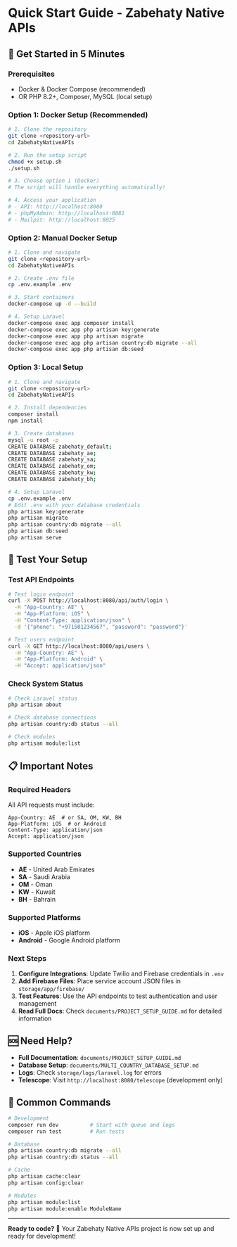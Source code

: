 # Quick Start Guide - Zabehaty Native APIs

## 🚀 Get Started in 5 Minutes

### Prerequisites
- Docker & Docker Compose (recommended)
- OR PHP 8.2+, Composer, MySQL (local setup)

### Option 1: Docker Setup (Recommended)

```bash
# 1. Clone the repository
git clone <repository-url>
cd ZabehatyNativeAPIs

# 2. Run the setup script
chmod +x setup.sh
./setup.sh

# 3. Choose option 1 (Docker)
# The script will handle everything automatically!

# 4. Access your application
# - API: http://localhost:8080
# - phpMyAdmin: http://localhost:8081
# - Mailpit: http://localhost:8025
```

### Option 2: Manual Docker Setup

```bash
# 1. Clone and navigate
git clone <repository-url>
cd ZabehatyNativeAPIs

# 2. Create .env file
cp .env.example .env

# 3. Start containers
docker-compose up -d --build

# 4. Setup Laravel
docker-compose exec app composer install
docker-compose exec app php artisan key:generate
docker-compose exec app php artisan migrate
docker-compose exec app php artisan country:db migrate --all
docker-compose exec app php artisan db:seed
```

### Option 3: Local Setup

```bash
# 1. Clone and navigate
git clone <repository-url>
cd ZabehatyNativeAPIs

# 2. Install dependencies
composer install
npm install

# 3. Create databases
mysql -u root -p
CREATE DATABASE zabehaty_default;
CREATE DATABASE zabehaty_ae;
CREATE DATABASE zabehaty_sa;
CREATE DATABASE zabehaty_om;
CREATE DATABASE zabehaty_kw;
CREATE DATABASE zabehaty_bh;

# 4. Setup Laravel
cp .env.example .env
# Edit .env with your database credentials
php artisan key:generate
php artisan migrate
php artisan country:db migrate --all
php artisan db:seed
php artisan serve
```

## 🧪 Test Your Setup

### Test API Endpoints

```bash
# Test login endpoint
curl -X POST http://localhost:8080/api/auth/login \
  -H "App-Country: AE" \
  -H "App-Platform: iOS" \
  -H "Content-Type: application/json" \
  -d '{"phone": "+971501234567", "password": "password"}'

# Test users endpoint
curl -X GET http://localhost:8080/api/users \
  -H "App-Country: AE" \
  -H "App-Platform: Android" \
  -H "Accept: application/json"
```

### Check System Status

```bash
# Check Laravel status
php artisan about

# Check database connections
php artisan country:db status --all

# Check modules
php artisan module:list
```

## 📋 Important Notes

### Required Headers
All API requests must include:
```
App-Country: AE  # or SA, OM, KW, BH
App-Platform: iOS  # or Android
Content-Type: application/json
Accept: application/json
```

### Supported Countries
- **AE** - United Arab Emirates
- **SA** - Saudi Arabia
- **OM** - Oman
- **KW** - Kuwait
- **BH** - Bahrain

### Supported Platforms
- **iOS** - Apple iOS platform
- **Android** - Google Android platform

### Next Steps
1. **Configure Integrations**: Update Twilio and Firebase credentials in `.env`
2. **Add Firebase Files**: Place service account JSON files in `storage/app/firebase/`
3. **Test Features**: Use the API endpoints to test authentication and user management
4. **Read Full Docs**: Check `documents/PROJECT_SETUP_GUIDE.md` for detailed information

## 🆘 Need Help?

- **Full Documentation**: `documents/PROJECT_SETUP_GUIDE.md`
- **Database Setup**: `documents/MULTI_COUNTRY_DATABASE_SETUP.md`
- **Logs**: Check `storage/logs/laravel.log` for errors
- **Telescope**: Visit `http://localhost:8080/telescope` (development only)

## 🔧 Common Commands

```bash
# Development
composer run dev          # Start with queue and logs
composer run test         # Run tests

# Database
php artisan country:db migrate --all
php artisan country:db status --all

# Cache
php artisan cache:clear
php artisan config:clear

# Modules
php artisan module:list
php artisan module:enable ModuleName
```

---

**Ready to code?** 🎉 Your Zabehaty Native APIs project is now set up and ready for development!
